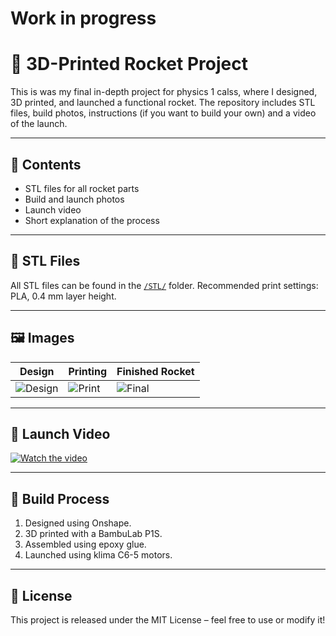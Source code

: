 # Work in progress

# 🚀 3D-Printed Rocket Project

This is was my final in-depth project for physics 1 calss, where I designed, 3D printed, and launched a functional rocket. The repository includes STL files, build photos, instructions (if you want to build your own) and a video of the launch.

---

## 📂 Contents

- STL files for all rocket parts
- Build and launch photos
- Launch video
- Short explanation of the process

---

## 🧩 STL Files

All STL files can be found in the [`/STL/`](./STL) folder. Recommended print settings: PLA, 0.4 mm layer height.

---

## 🖼️ Images

| Design | Printing | Finished Rocket |
|--------|----------|-----------------|
| ![Design](images/design.png) | ![Print](images/print.jpg) | ![Final](images/rocket.jpg) |

---

## 🎥 Launch Video

[![Watch the video](images/video-thumbnail.jpg)](https://www.youtube.com/watch?v=YOUR-LINK-HERE)

---

## 🔧 Build Process

1. Designed using Onshape.
2. 3D printed with a BambuLab P1S.
3. Assembled using epoxy glue.
4. Launched using klima C6-5 motors.

---

## 📄 License

This project is released under the MIT License – feel free to use or modify it!
